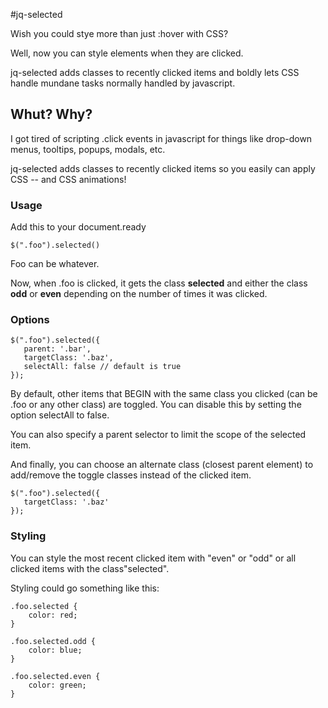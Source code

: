 #jq-selected

Wish you could stye more than just :hover with CSS? 

Well, now you can style elements when they are clicked. 

jq-selected adds classes to recently clicked items and boldly lets CSS handle mundane tasks normally handled by javascript. 

## Whut? Why?

I got tired of scripting .click events in javascript for things like drop-down menus, tooltips, popups, modals, etc. 

jq-selected adds classes to recently clicked items so you easily can apply CSS -- and CSS animations!


###  Usage

Add this to your document.ready

    $(".foo").selected()
    
Foo can be whatever. 

Now, when .foo is clicked, it gets the class **selected** and either the class **odd** or **even** depending on the number of times it was clicked. 

###  Options

    $(".foo").selected({
       parent: '.bar',
       targetClass: '.baz',
       selectAll: false // default is true
    });
    


By default, other items that BEGIN with the same class you clicked (can be .foo or any other class) are toggled. You can disable this by setting the option selectAll to false.

You can also specify a parent selector to limit the scope of the selected item. 

And finally, you can choose an alternate class (closest parent element) to add/remove the toggle classes instead of the clicked item.
    
    $(".foo").selected({
       targetClass: '.baz'
    });


###  Styling


You can style the most recent clicked item with "even" or "odd" or all clicked items with the class"selected".


Styling could go something like this:

	.foo.selected {
		color: red;
	}
	
	.foo.selected.odd {
		color: blue;
	}
	
	.foo.selected.even {
		color: green;
	}
	
	
